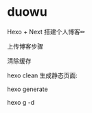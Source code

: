 # duowu
Hexo + Next 搭建个人博客✏

上传博客步骤

清除缓存

hexo clean
生成静态页面:

hexo generate
<!-- 将本地静态页面目录部署到云服务器 -->

<!-- hexo deploy -->
hexo g -d
